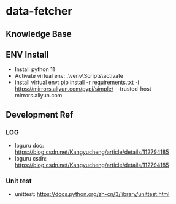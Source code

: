 # data-fetcher

## Knowledge Base


## ENV Install

- Install python 11
- Activate virtual env: .\venv\Scripts\activate  
- install virtual env: pip install -r requirements.txt -i https://mirrors.aliyun.com/pypi/simple/ --trusted-host mirrors.aliyun.com

## Development Ref

### LOG
- loguru doc: https://blog.csdn.net/Kangyucheng/article/details/112794185
- loguru csdn: https://blog.csdn.net/Kangyucheng/article/details/112794185

### Unit test
- unittest: https://docs.python.org/zh-cn/3/library/unittest.html
